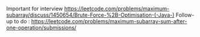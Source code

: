 Important for interview
https://leetcode.com/problems/maximum-subarray/discuss/1450654/Brute-Force-%2B-Optimisation-(-Java-)
Follow-up to do :
https://leetcode.com/problems/maximum-subarray-sum-after-one-operation/submissions/